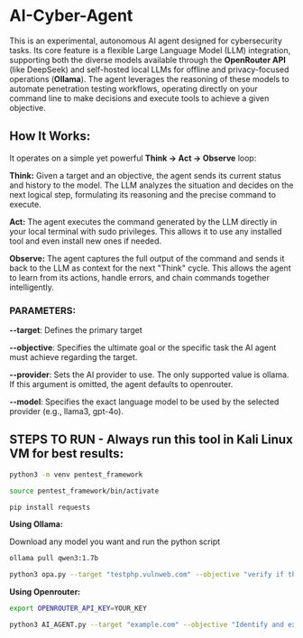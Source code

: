 # AI-Cyber-Agent

This is an experimental, autonomous AI agent designed for cybersecurity tasks. Its core feature is a flexible Large Language Model (LLM) integration, supporting both the diverse models available through the **OpenRouter API** (like DeepSeek) and self-hosted local LLMs for offline and privacy-focused operations (**Ollama**). The agent leverages the reasoning of these models to automate penetration testing workflows, operating directly on your command line to make decisions and execute tools to achieve a given objective.

## How It Works:

It operates on a simple yet powerful **Think → Act → Observe** loop:

**Think:** Given a target and an objective, the agent sends its current status and history to the model. The LLM analyzes the situation and decides on the next logical step, formulating its reasoning and the precise command to execute.  

**Act:** The agent executes the command generated by the LLM directly in your local terminal with sudo privileges. This allows it to use any installed tool and even install new ones if needed. 

**Observe:** The agent captures the full output of the command and sends it back to the LLM as context for the next "Think" cycle. This allows the agent to learn from its actions, handle errors, and chain commands together intelligently.

### PARAMETERS:

**--target**: Defines the primary target   

**--objective**: Specifies the ultimate goal or the specific task the AI agent must achieve regarding the target.  

**--provider**: Sets the AI provider to use. The only supported value is ollama. If this argument is omitted, the agent defaults to openrouter.  

**--model**: Specifies the exact language model to be used by the selected provider (e.g., llama3, gpt-4o).  

## STEPS TO RUN - Always run this tool in Kali Linux VM for best results:

```sh
python3 -m venv pentest_framework
```

```sh
source pentest_framework/bin/activate
```

```sh
pip install requests
```
**Using Ollama:**

Download any model you want and run the python script
```sh
ollama pull qwen3:1.7b
```
```sh
python3 opa.py --target "testphp.vulnweb.com" --objective "verify if this host is alive" --provider "ollama" --model "qwen3:1.7b"
```
**Using Openrouter:**
```sh
export OPENROUTER_API_KEY=YOUR_KEY
```
```sh
python3 AI_AGENT.py --target "example.com" --objective "Identify and exploit any reflected XSS" --model "deepseek/deepseek-chat-v3.1"
```
